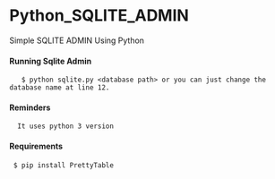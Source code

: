# Python_SQLITE_ADMIN
Simple SQLITE ADMIN Using Python

#### Running Sqlite Admin
       $ python sqlite.py <database path> or you can just change the database name at line 12.
#### Reminders
      It uses python 3 version
#### Requirements
     $ pip install PrettyTable
